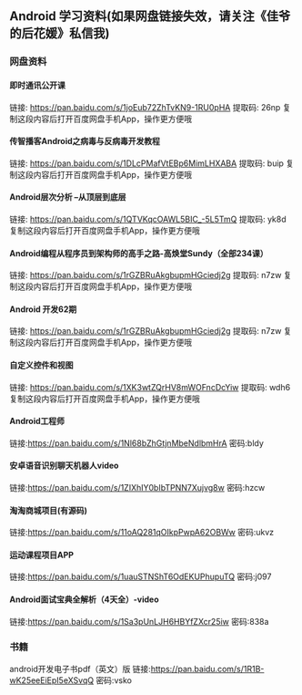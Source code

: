 ## Android 学习资料(如果网盘链接失效，请关注《佳爷的后花媛》私信我)

### 网盘资料
#### 即时通讯公开课
链接: https://pan.baidu.com/s/1joEub72ZhTvKN9-1RU0pHA 提取码: 26np 复制这段内容后打开百度网盘手机App，操作更方便哦
#### 传智播客Android之病毒与反病毒开发教程
链接: https://pan.baidu.com/s/1DLcPMafVtEBp6MimLHXABA 提取码: buip 复制这段内容后打开百度网盘手机App，操作更方便哦
#### Android层次分析 –从顶层到底层
链接: https://pan.baidu.com/s/1QTVKqcOAWL5BIC_-5L5TmQ 提取码: yk8d 复制这段内容后打开百度网盘手机App，操作更方便哦
#### Android编程从程序员到架构师的高手之路-高焕堂Sundy（全部234课）
链接: https://pan.baidu.com/s/1rGZBRuAkgbupmHGciedj2g 提取码: n7zw 复制这段内容后打开百度网盘手机App，操作更方便哦
#### Android 开发62期
链接: https://pan.baidu.com/s/1rGZBRuAkgbupmHGciedj2g 提取码: n7zw 复制这段内容后打开百度网盘手机App，操作更方便哦
#### 自定义控件和视图
链接: https://pan.baidu.com/s/1XK3wtZQrHV8mWOFncDcYiw 提取码: wdh6 复制这段内容后打开百度网盘手机App，操作更方便哦
#### Android工程师
链接:https://pan.baidu.com/s/1Nl68bZhGtjnMbeNdlbmHrA  密码:bldy
#### 安卓语音识别聊天机器人video
链接:https://pan.baidu.com/s/1ZIXhIY0bIbTPNN7Xujvg8w  密码:hzcw
#### 淘淘商城项目(有源码)
链接:https://pan.baidu.com/s/11oAQ281qOIkpPwpA62OBWw  密码:ukvz
#### 运动课程项目APP
链接:https://pan.baidu.com/s/1uauSTNShT6OdEKUPhupuTQ  密码:j097
#### Android面试宝典全解析（4天全）-video
链接:https://pan.baidu.com/s/1Sa3pUnLJH6HBYfZXcr25iw  密码:838a

### 书籍
android开发电子书pdf（英文）版
链接:https://pan.baidu.com/s/1R1B-wK25eeEiEpI5eXSvqQ  密码:vsko